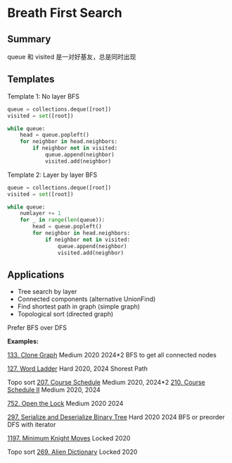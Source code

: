 # Breath First Search

## Summary

queue 和 visited 是一对好基友，总是同时出现

## Templates

Template 1: No layer BFS
```python
queue = collections.deque([root])
visited = set([root])

while queue:
    head = queue.popleft()
    for neighbor in head.neighbors:
        if neighbor not in visited:
            queue.append(neighbor)
            visited.add(neighbor)
```

Template 2: Layer by layer BFS
```python
queue = collections.deque([root])
visited = set([root])

while queue:
    numlayer += 1
    for _ in range(len(queue)):
        head = queue.popleft()
        for neighbor in head.neighbors:
            if neighbor not in visited:
                queue.append(neighbor)
                visited.add(neighbor)
```

## Applications
* Tree search by layer
* Connected components (alternative UnionFind)
* Find shortest path in graph (simple graph)
* Topological sort (directed graph)

Prefer BFS over DFS 

__Examples:__

[133. Clone Graph](https://leetcode.com/problems/clone-graph/)
Medium 2020 2024*2
BFS to get all connected nodes

[127. Word Ladder](https://leetcode.com/problems/word-ladder/)
Hard 2020, 2024
Shorest Path

Topo sort
[207. Course Schedule](https://leetcode.com/problems/course-schedule/)
Medium 2020, 2024*2
[210. Course Schedule II](https://leetcode.com/problems/course-schedule-ii/)
Medium 2020, 2024

[752. Open the Lock](https://leetcode.com/problems/open-the-lock/)
Medium 2020 2024

[297. Serialize and Deserialize Binary Tree](https://leetcode.com/problems/serialize-and-deserialize-binary-tree/)
Hard 2020 2024
BFS or preorder DFS with iterator

[1197. Minimum Knight Moves](https://leetcode.com/problems/minimum-knight-moves/)
Locked 2020

Topo sort
[269. Alien Dictionary](https://leetcode.com/problems/alien-dictionary/)
Locked 2020 
